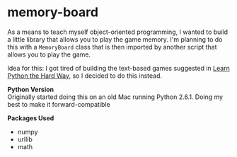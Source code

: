 # memory-board
As a means to teach myself object-oriented programming, I wanted to build a little library that allows you to play the game memory.
I'm planning to do this with a `MemoryBoard` class that is then imported by another script that allows you to play the game.

Idea for this: I got tired of building the text-based games suggested in [Learn Python the Hard Way](https://learnpythonthehardway.org/book/ex45.html),
so I decided to do this instead.

**Python Version**  
Originally started doing this on an old Mac running Python 2.6.1.  Doing my best to make it forward-compatible

**Packages Used**  
* numpy
* urllib
* math
